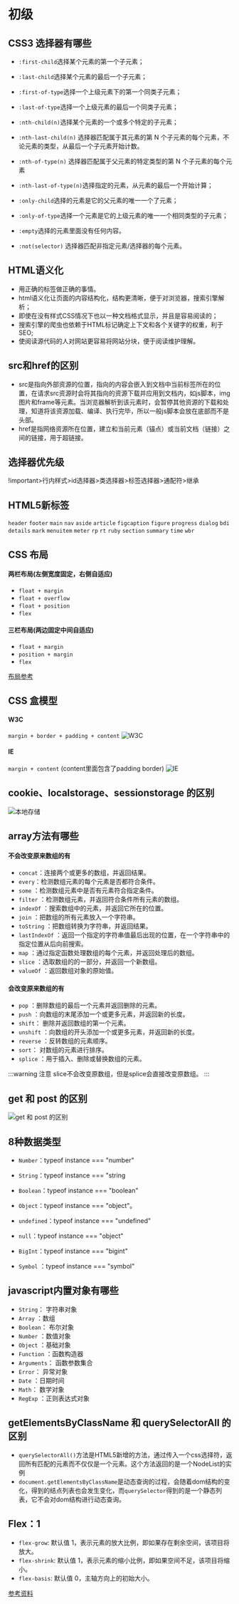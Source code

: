 # 初级

## CSS3 选择器有哪些

* `:first-child`选择某个元素的第一个子元素；
* `:last-child`选择某个元素的最后一个子元素；
* `:first-of-type`选择一个上级元素下的第一个同类子元素；
* `:last-of-type`选择一个上级元素的最后一个同类子元素；

* `:nth-child(n)`选择某个元素的一个或多个特定的子元素；
* `:nth-last-child(n)` 选择器匹配属于其元素的第 N 个子元素的每个元素，不论元素的类型，从最后一个子元素开始计数。
* `:nth-of-type(n)` 选择器匹配属于父元素的特定类型的第 N 个子元素的每个元素
* `:nth-last-of-type(n)`选择指定的元素，从元素的最后一个开始计算；

* `:only-child`选择的元素是它的父元素的唯一一个了元素；
* `:only-of-type`选择一个元素是它的上级元素的唯一一个相同类型的子元素；
* `:empty`选择的元素里面没有任何内容。
* `:not(selector)` 选择器匹配非指定元素/选择器的每个元素。

## HTML语义化

* 用正确的标签做正确的事情。
* html语义化让页面的内容结构化，结构更清晰，便于对浏览器，搜索引擎解析；
* 即使在没有样式CSS情况下也以一种文档格式显示，并且是容易阅读的；
* 搜索引擎的爬虫也依赖于HTML标记确定上下文和各个关键字的权重，利于SEO;
* 使阅读源代码的人对网站更容易将网站分块，便于阅读维护理解。

## src和href的区别

* src是指向外部资源的位置，指向的内容会嵌入到文档中当前标签所在的位置，在请求src资源时会将其指向的资源下载并应用到文档内，如js脚本，img图片和frame等元素。当浏览器解析到该元素时，会暂停其他资源的下载和处理，知道将该资源加载、编译、执行完毕，所以一般js脚本会放在底部而不是头部。
* href是指网络资源所在位置，建立和当前元素（锚点）或当前文档（链接）之间的链接，用于超链接。

## 选择器优先级

!important>行内样式>id选择器>类选择器>标签选择器>通配符>继承

## HTML5新标签

`header` `footer` `main` `nav` `aside` `article` `figcaption` `figure` `progress` `dialog` `bdi` `details`  `mark` `menuitem` `meter`  `rp` `rt` `ruby` `section` `summary` `time` `wbr`

## CSS 布局

#### 两栏布局(左侧宽度固定，右侧自适应)

* `float + margin`
* `float + overflow`
* `float + position`
* `flex`

#### 三栏布局(两边固定中间自适应)

* `float + margin`
* `position + margin`
* `flex`

[布局参考](https://www.cnblogs.com/xuepei/p/9990553.html)

## CSS 盒模型

#### W3C

`margin + border + padding + content`
![W3C](./assets/images/w3c.jpg)

#### IE

`margin + content` (content里面包含了padding border)
![IE](./assets/images/ie.jpg)

## cookie、localstorage、sessionstorage 的区别

![本地存储](./assets/images/csl.png)

## array方法有哪些

#### 不会改变原来数组的有

* `concat`：连接两个或更多的数组，并返回结果。
* `every`：检测数组元素的每个元素是否都符合条件。
* `some` ：检测数组元素中是否有元素符合指定条件。
* `filter` ：检测数组元素，并返回符合条件所有元素的数组。
* `indexOf` ：搜索数组中的元素，并返回它所在的位置。
* `join` ：把数组的所有元素放入一个字符串。
* `toString` ：把数组转换为字符串，并返回结果。
* `lastIndexOf` ：返回一个指定的字符串值最后出现的位置，在一个字符串中的指定位置从后向前搜索。
* `map` ：通过指定函数处理数组的每个元素，并返回处理后的数组。
* `slice` ：选取数组的的一部分，并返回一个新数组。
* `valueOf` ：返回数组对象的原始值。

#### 会改变原来数组的有

* `pop` ：删除数组的最后一个元素并返回删除的元素。
* `push` ：向数组的末尾添加一个或更多元素，并返回新的长度。
* `shift`： 删除并返回数组的第一个元素。
* `unshift` ：向数组的开头添加一个或更多元素，并返回新的长度。
* `reverse` ：反转数组的元素顺序。
* `sort`： 对数组的元素进行排序。
* `splice` ：用于插入、删除或替换数组的元素。

:::warning 注意
slice不会改变原数组，但是splice会直接改变原数组。
:::

## get 和 post 的区别

![get 和 post 的区别](./assets/images/get-post.png)

## 8种数据类型

* `Number`：typeof instance === "number"
* `String`：typeof instance === "string
* `Boolean`：typeof instance === "boolean"
* `Object`：typeof instance === "object"。
  
* `undefined`：typeof instance === "undefined"
* `null`：typeof instance === "object"
* `BigInt`：typeof instance === "bigint"
* `Symbol` ：typeof instance === "symbol"

## javascript内置对象有哪些

* `String`： 字符串对象
* `Array` ：数组
* `Boolean`： 布尔对象
* `Number` ：数值对象
* `Object` ：基础对象
* `Function` ：函数构造器
* `Arguments`： 函数参数集合
* `Error`： 异常对象
* `Date` ：日期时间
* `Math`： 数学对象
* `RegExp` ：正则表达式对象

## getElementsByClassName 和 querySelectorAll 的区别

* `querySelectorAll()`方法是HTML5新增的方法，通过传入一个css选择符，返回所有匹配的元素而不仅仅是一个元素。这个方法返回的是一个NodeList的实例
* `document.getElementsByClassName`是动态查询的过程，会随着dom结构的变化，得到的结点列表也会发生变化，而`querySelector`得到的是一个静态列表，它不会对dom结构进行动态查询。

## Flex：1

* `flex-grow`: 默认值 1，表示元素的放大比例，即如果存在剩余空间，该项目将放大。
* `flex-shrink`: 默认值 1，表示元素的缩小比例，即如果空间不足，该项目将缩小。
* `flex-basis`: 默认值 0，主轴方向上的初始大小。

[参考资料](https://github.com/Advanced-Frontend/Daily-Interview-Question/issues/380)
